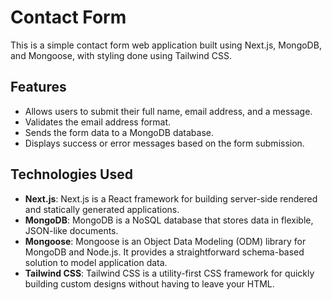 # Contact Form

This is a simple contact form web application built using Next.js, MongoDB, and Mongoose, with styling done using Tailwind CSS.

## Features

- Allows users to submit their full name, email address, and a message.
- Validates the email address format.
- Sends the form data to a MongoDB database.
- Displays success or error messages based on the form submission.

## Technologies Used

- **Next.js**: Next.js is a React framework for building server-side rendered and statically generated applications.
- **MongoDB**: MongoDB is a NoSQL database that stores data in flexible, JSON-like documents.
- **Mongoose**: Mongoose is an Object Data Modeling (ODM) library for MongoDB and Node.js. It provides a straightforward schema-based solution to model application data.
- **Tailwind CSS**: Tailwind CSS is a utility-first CSS framework for quickly building custom designs without having to leave your HTML.


